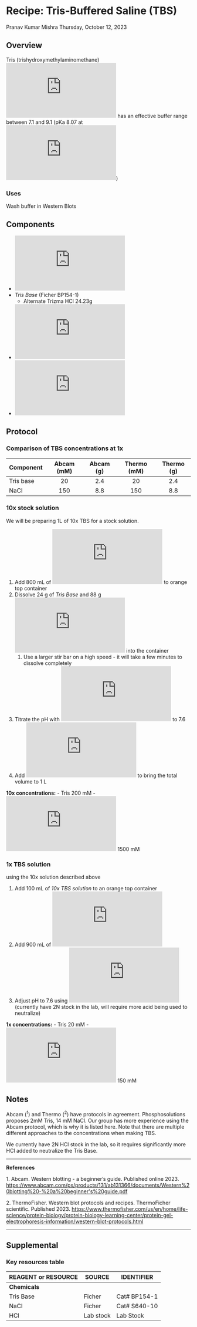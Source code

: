 # Recipe: Tris-Buffered Saline (TBS)
Pranav Kumar Mishra
Thursday, October 12, 2023

## Overview

Tris (trishydroxymethylaminomethane)
![(HOCH_2)\_3CNH_2](https://latex.codecogs.com/svg.latex?%28HOCH_2%29_3CNH_2 "(HOCH_2)_3CNH_2")
has an effective buffer range between 7.1 and 9.1 (pKa 8.07 at
![25 ^\circ C](https://latex.codecogs.com/svg.latex?25%20%5E%5Ccirc%20C "25 ^\circ C"))

### Uses

Wash buffer in Western Blots

## Components

- ![diH_2O](https://latex.codecogs.com/svg.latex?diH_2O "diH_2O")
- *Tris Base* (Ficher BP154-1)
  - Alternate Trizma HCl 24.23g
- ![12 N\space HCl](https://latex.codecogs.com/svg.latex?12%20N%5Cspace%20HCl "12 N\space HCl")
- ![HCl](https://latex.codecogs.com/svg.latex?HCl "HCl")

## Protocol

### Comparison of TBS concentrations at 1x

| Component | Abcam (mM) | Abcam (g) | Thermo (mM) | Thermo (g) |
|-----------|:----------:|:---------:|:-----------:|:----------:|
| Tris base |     20     |    2.4    |     20      |    2.4     |
| NaCl      |    150     |    8.8    |     150     |    8.8     |

### 10x stock solution

We will be preparing 1L of 10x TBS for a stock solution.

1.  Add 800 mL of
    ![diH_2O](https://latex.codecogs.com/svg.latex?diH_2O "diH_2O") to
    orange top container
2.  Dissolve 24 g of *Tris Base* and 88 g
    ![NaCl](https://latex.codecogs.com/svg.latex?NaCl "NaCl") into the
    container
    1.  Use a larger stir bar on a high speed - it will take a few
        minutes to dissolve completely
3.  Titrate the pH with
    ![12 N\space HCl](https://latex.codecogs.com/svg.latex?12%20N%5Cspace%20HCl "12 N\space HCl")
    to 7.6
4.  Add ![diH_2O](https://latex.codecogs.com/svg.latex?diH_2O "diH_2O")
    to bring the total volume to 1 L

**10x concentrations:** - Tris 200 mM -
![NaCl](https://latex.codecogs.com/svg.latex?NaCl "NaCl") 1500 mM

### 1x TBS solution

using the 10x solution described above

1.  Add 100 mL of *10x TBS solution* to an orange top container
2.  Add 900 mL of
    ![diH_2O](https://latex.codecogs.com/svg.latex?diH_2O "diH_2O")
3.  Adjust pH to 7.6 using
    ![12 N\space HCl](https://latex.codecogs.com/svg.latex?12%20N%5Cspace%20HCl "12 N\space HCl")
    (currently have 2N stock in the lab, will require more acid being
    used to neutralize)

**1x concentrations:** - Tris 20 mM -
![NaCl](https://latex.codecogs.com/svg.latex?NaCl "NaCl") 150 mM

## Notes

Abcam (<sup>1</sup>) and Thermo (<sup>2</sup>) have protocols in
agreement. Phosphosolutions proposes 2mM Tris, 14 mM NaCl. Our group has
more experience using the Abcam protocol, which is why it is listed
here. Note that there are multiple different approaches to the
concentrations when making TBS.

We currently have 2N HCl stock in the lab, so it requires significantly
more HCl added to neutralize the Tris Base.

------------------------------------------------------------------------

**References**

<div id="refs" class="references csl-bib-body">

<div id="ref-abcam_western_2023" class="csl-entry">

<span class="csl-left-margin">1.
</span><span class="csl-right-inline">Abcam. Western blotting - a
beginner’s guide. Published online 2023.
<https://www.abcam.com/ps/products/131/ab131366/documents/Western%20blotting%20-%20a%20beginner's%20guide.pdf></span>

</div>

<div id="ref-thermofisher_western_2023" class="csl-entry">

<span class="csl-left-margin">2.
</span><span class="csl-right-inline">ThermoFisher. Western blot
protocols and recipes. ThermoFicher scientific. Published 2023.
<https://www.thermofisher.com/us/en/home/life-science/protein-biology/protein-biology-learning-center/protein-gel-electrophoresis-information/western-blot-protocols.html></span>

</div>

</div>

------------------------------------------------------------------------

## Supplemental

### Key resources table

| **REAGENT or RESOURCE** | **SOURCE** | **IDENTIFIER** |
|-------------------------|------------|----------------|
| **Chemicals**           |            |                |
| Tris Base               | Ficher     | Cat# BP154-1   |
| NaCl                    | Ficher     | Cat# S640-10   |
| HCl                     | Lab stock  | Lab Stock      |
